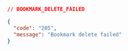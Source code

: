 ```json [205]
// BOOKMARK_DELETE_FAILED

{
  "code": "205",
  "message": "Bookmark delete failed"
}
```